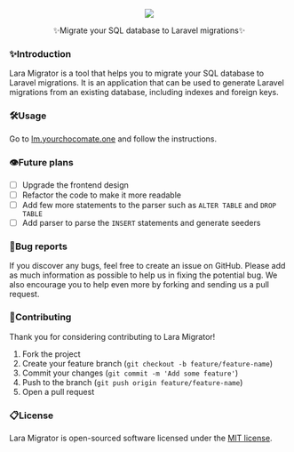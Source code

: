 <p align="center">
  <a href="https://lm.yourchocomate.one"><img src="https://lm.yourchocomate.one/logo.png" /></a>
</p>
<p align="center">
    ✨Migrate your SQL database to Laravel migrations✨
</p>

### ✨Introduction

Lara Migrator is a tool that helps you to migrate your SQL database to Laravel migrations. It is an application that can be used to generate Laravel migrations from an existing database, including indexes and foreign keys.

### 🛠️Usage

Go to [lm.yourchocomate.one](https://lm.yourchocomate.one) and follow the instructions.

### 👁️Future plans

- [ ] Upgrade the frontend design
- [ ] Refactor the code to make it more readable
- [ ] Add few more statements to the parser such as `ALTER TABLE` and `DROP TABLE`
- [ ] Add parser to parse the `INSERT` statements and generate seeders

### 🐛Bug reports

If you discover any bugs, feel free to create an issue on GitHub. Please add as much information as possible to help us in fixing the potential bug. We also encourage you to help even more by forking and sending us a pull request.

### 👏Contributing

Thank you for considering contributing to Lara Migrator!

1. Fork the project
2. Create your feature branch (`git checkout -b feature/feature-name`)
3. Commit your changes (`git commit -m 'Add some feature'`)
4. Push to the branch (`git push origin feature/feature-name`)
5. Open a pull request

### 📋License

Lara Migrator is open-sourced software licensed under the [MIT license](https://opensource.org/licenses/MIT).